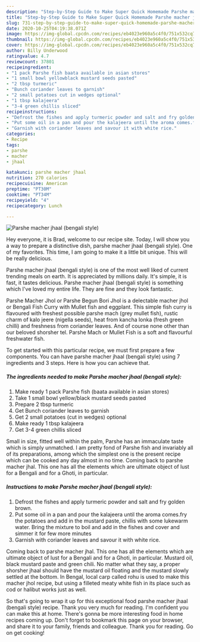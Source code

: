 ```yaml
---
description: "Step-by-Step Guide to Make Super Quick Homemade Parshe macher jhaal (bengali style)"
title: "Step-by-Step Guide to Make Super Quick Homemade Parshe macher jhaal (bengali style)"
slug: 731-step-by-step-guide-to-make-super-quick-homemade-parshe-macher-jhaal-bengali-style
date: 2020-10-25T04:19:38.071Z
image: https://img-global.cpcdn.com/recipes/eb4023e960a5c4f0/751x532cq70/parshe-macher-jhaal-bengali-style-recipe-main-photo.jpg
thumbnail: https://img-global.cpcdn.com/recipes/eb4023e960a5c4f0/751x532cq70/parshe-macher-jhaal-bengali-style-recipe-main-photo.jpg
cover: https://img-global.cpcdn.com/recipes/eb4023e960a5c4f0/751x532cq70/parshe-macher-jhaal-bengali-style-recipe-main-photo.jpg
author: Billy Underwood
ratingvalue: 4.7
reviewcount: 37801
recipeingredient:
- "1 pack Parshe fish baata available in asian stores"
- "1 small bowl yellowblack mustard seeds pasted"
- "2 tbsp turmeric"
- "Bunch coriander leaves to garnish"
- "2 small potatoes cut in wedges optional"
- "1 tbsp kalajeera"
- "3-4 green chillis sliced"
recipeinstructions:
- "Defrost the fishes and apply turmeric powder and salt and fry golden brown."
- "Put some oil in a pan and pour the kalajeera until the aroma comes.fry the potatoes and add in the mustard paste, chillis with some lukewarm water. Bring the mixture to boil and add in the fishes and cover and simmer it for few more minutes"
- "Garnish with coriander leaves and savour it with white rice."
categories:
- Recipe
tags:
- parshe
- macher
- jhaal

katakunci: parshe macher jhaal 
nutrition: 270 calories
recipecuisine: American
preptime: "PT30M"
cooktime: "PT34M"
recipeyield: "4"
recipecategory: Lunch

---
```



![Parshe macher jhaal (bengali style)](https://img-global.cpcdn.com/recipes/eb4023e960a5c4f0/751x532cq70/parshe-macher-jhaal-bengali-style-recipe-main-photo.jpg)

Hey everyone, it is Brad, welcome to our recipe site. Today, I will show you a way to prepare a distinctive dish, parshe macher jhaal (bengali style). One of my favorites. This time, I am going to make it a little bit unique. This will be really delicious.

Parshe macher jhaal (bengali style) is one of the most well liked of current trending meals on earth. It is appreciated by millions daily. It's simple, it is fast, it tastes delicious. Parshe macher jhaal (bengali style) is something which I've loved my entire life. They are fine and they look fantastic.

Parshe Macher Jhol or Parshe Begun Bori Jhol is a delectable macher jhol or Bengali Fish Curry with Mullet fish and eggplant. This simple fish curry is flavoured with freshest possible parshe mach (grey mullet fish), rustic charm of kalo jeere (nigella seeds), heat from kancha lonka (fresh green chilli) and freshness from coriander leaves. And of course none other than our beloved shorsher tel. Parshe Mach or Mullet Fish is a soft and flavourful freshwater fish.


To get started with this particular recipe, we must first prepare a few components. You can have parshe macher jhaal (bengali style) using 7 ingredients and 3 steps. Here is how you can achieve that.

<!--inarticleads1-->

##### The ingredients needed to make Parshe macher jhaal (bengali style):

1. Make ready 1 pack Parshe fish (baata available in asian stores)
1. Take 1 small bowl yellow/black mustard seeds pasted
1. Prepare 2 tbsp turmeric
1. Get Bunch coriander leaves to garnish
1. Get 2 small potatoes (cut in wedges) optional
1. Make ready 1 tbsp kalajeera
1. Get 3-4 green chillis sliced


Small in size, fitted well within the palm, Parshe has an immaculate taste which is simply unmatched. I am pretty fond of Parshe fish and invariably all of its preparations, among which the simplest one is the present recipe which can be cooked any day almost in no time. Coming back to parshe macher jhal. This one has all the elements which are ultimate object of lust for a Bengali and for a Ghoti, in particular. 

<!--inarticleads2-->

##### Instructions to make Parshe macher jhaal (bengali style):

1. Defrost the fishes and apply turmeric powder and salt and fry golden brown.
1. Put some oil in a pan and pour the kalajeera until the aroma comes.fry the potatoes and add in the mustard paste, chillis with some lukewarm water. Bring the mixture to boil and add in the fishes and cover and simmer it for few more minutes
1. Garnish with coriander leaves and savour it with white rice.


Coming back to parshe macher jhal. This one has all the elements which are ultimate object of lust for a Bengali and for a Ghoti, in particular. Mustard oil, black mustard paste and green chili. No matter what they say, a proper shorsher jhaal should have the mustard oil floating and the mustard slowly settled at the bottom. In Bengal, local carp called rohu is used to make this macher jhol recipe, but using a filleted meaty white fish in its place such as cod or halibut works just as well. 

So that's going to wrap it up for this exceptional food parshe macher jhaal (bengali style) recipe. Thank you very much for reading. I'm confident you can make this at home. There's gonna be more interesting food in home recipes coming up. Don't forget to bookmark this page on your browser, and share it to your family, friends and colleague. Thank you for reading. Go on get cooking!
